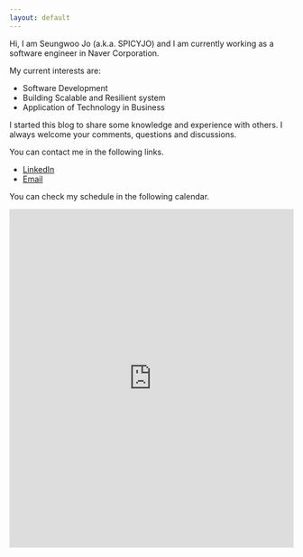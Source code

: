 ```yaml
---
layout: default
---
```

<!--
![profile](assets/images/profile.jpg)
-->
Hi, I am Seungwoo Jo (a.k.a. SPICYJO) and I am currently working as a software engineer in Naver Corporation.

My current interests are:
- Software Development
- Building Scalable and Resilient system
- Application of Technology in Business

I started this blog to share some knowledge and experience with others. I always welcome your comments, questions and discussions.

You can contact me in the following links. 
- [LinkedIn](https://www.linkedin.com/in/seungwoo-jo-7b98bb202/)
- [Email](mailto:sjosjo1204@gmail.com)

You can check my schedule in the following calendar.
<iframe src="https://calendar.google.com/calendar/embed?src=sjosjo1204%40gmail.com&ctz=Asia%2FSeoul" style="border: 0" width="100%" height="600em" frameborder="0" scrolling="no"></iframe>
